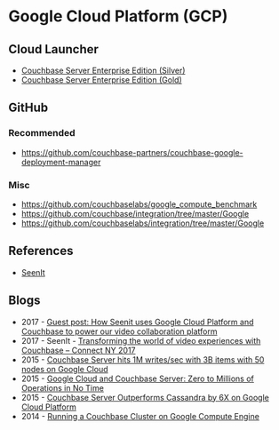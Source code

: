 # Google Cloud Platform (GCP)

## Cloud Launcher
* [Couchbase Server Enterprise Edition (Silver)](https://console.cloud.google.com/launcher/details/couchbase-public/couchbase-server-enterprise-edition-silver)
* [Couchbase Server Enterprise Edition (Gold)](https://console.cloud.google.com/launcher/details/couchbase-public/couchbase-server-enterprise-edition-gold)

## GitHub

### Recommended
* https://github.com/couchbase-partners/couchbase-google-deployment-manager

### Misc
* https://github.com/couchbaselabs/google_compute_benchmark
* https://github.com/couchbase/integration/tree/master/Google
* https://github.com/couchbaselabs/integration/tree/master/Google

## References
* [SeenIt](https://www.couchbase.com/customers/seenit)

## Blogs
* 2017 - [Guest post: How Seenit uses Google Cloud Platform and Couchbase to power our video collaboration platform](https://cloudplatform.googleblog.com/2017/07/seenit-how-we-use-google-cloud-platform.html)
* 2017 - SeenIt - [Transforming the world of video experiences with Couchbase – Connect NY 2017](https://www.youtube.com/watch?v=CIs0VSiZE9k)
* 2015 - [Couchbase Server hits 1M writes/sec with 3B items with 50 nodes on Google Cloud](https://blog.couchbase.com/couchbase-server-hits-1m-writes-with-3b-items-with-50-nodes-on-google-cloud/)
* 2015 - [Google Cloud and Couchbase Server: Zero to Millions of Operations in No Time](https://www.couchbase.com/nosql-resources/presentations/google-cloud-and-couchbase-server-zero-to-millions-of-operations-in-no-time.html)
* 2015 - [Couchbase Server Outperforms Cassandra by 6X on Google Cloud Platform](https://www.couchbase.com/press-releases/couchbase-server-outperforms-cassandra-by-6x-on-google-cloud-platform)
* 2014 - [Running a Couchbase Cluster on Google Compute Engine](http://tleyden.github.io/blog/2014/06/22/running-couchbase-server-on-gce/)
